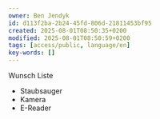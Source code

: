 ```yaml
---
owner: Ben Jendyk
id: d113f2ba-2b24-45fd-806d-21811453bf95
created: 2025-08-01T08:50:35+0200
modified: 2025-08-01T08:50:59+0200
tags: [access/public, language/en]
key-words: []
---
```


Wunsch Liste

- Staubsauger
- Kamera
- E-Reader
